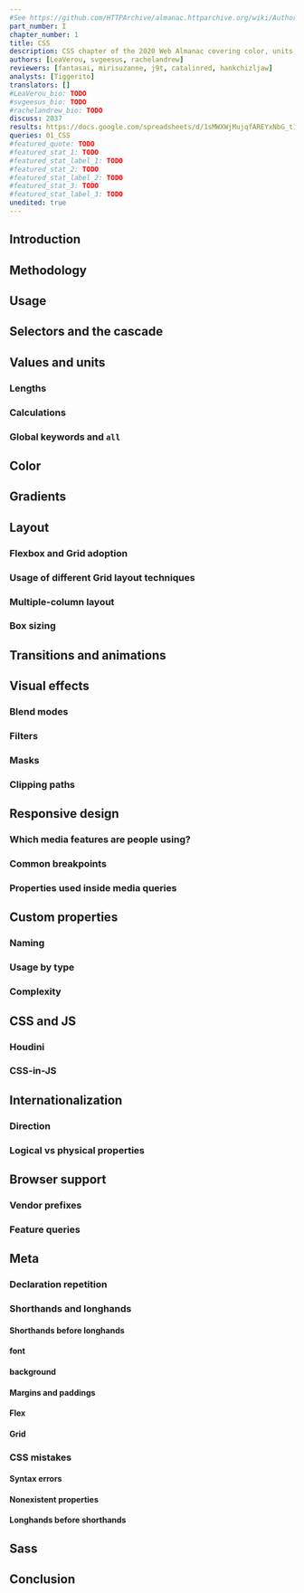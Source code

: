 ```yaml
---
#See https://github.com/HTTPArchive/almanac.httparchive.org/wiki/Authors'-Guide#metadata-to-add-at-the-top-of-your-chapters
part_number: I
chapter_number: 1
title: CSS
description: CSS chapter of the 2020 Web Almanac covering color, units, selectors, layout, typography and fonts, spacing, decoration, animation, and media queries.
authors: [LeaVerou, svgeesus, rachelandrew]
reviewers: [fantasai, mirisuzanne, j9t, catalinred, hankchizljaw]
analysts: [Tiggerito]
translators: []
#LeaVerou_bio: TODO
#svgeesus_bio: TODO
#rachelandrew_bio: TODO
discuss: 2037
results: https://docs.google.com/spreadsheets/d/1sMWXWjMujqfAREYxNbG_t1fOJKYCA6ASLwtz4pBQVTw/
queries: 01_CSS
#featured_quote: TODO
#featured_stat_1: TODO
#featured_stat_label_1: TODO
#featured_stat_2: TODO
#featured_stat_label_2: TODO
#featured_stat_3: TODO
#featured_stat_label_3: TODO
unedited: true
---
```


## Introduction

## Methodology

## Usage

## Selectors and the cascade

## Values and units

### Lengths

### Calculations

### Global keywords and `all`

## Color

## Gradients

## Layout

### Flexbox and Grid adoption

### Usage of different Grid layout techniques

### Multiple-column layout

### Box sizing

## Transitions and animations

## Visual effects

### Blend modes

### Filters

### Masks

### Clipping paths

## Responsive design

### Which media features are people using?

### Common breakpoints

### Properties used inside media queries

## Custom properties

### Naming

### Usage by type

### Complexity

## CSS and JS

### Houdini

### CSS-in-JS

## Internationalization

### Direction

### Logical vs physical properties

## Browser support

### Vendor prefixes

### Feature queries

## Meta

### Declaration repetition

### Shorthands and longhands

#### Shorthands before longhands

#### font

#### background

#### Margins and paddings

#### Flex

#### Grid

### CSS mistakes

#### Syntax errors

#### Nonexistent properties

#### Longhands before shorthands

## Sass

## Conclusion
